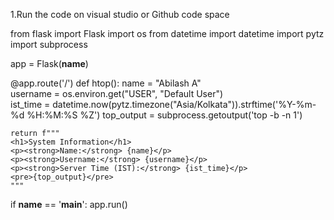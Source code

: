 1.Run the code on visual studio or Github code space 


from flask import Flask
import os
from datetime import datetime
import pytz
import subprocess

app = Flask(__name__)

@app.route('/')
def htop():
    name = "Abilash A"  
    username = os.environ.get("USER", "Default User")  
    ist_time = datetime.now(pytz.timezone("Asia/Kolkata")).strftime('%Y-%m-%d %H:%M:%S %Z')
    top_output = subprocess.getoutput('top -b -n 1')


    return f"""
    <h1>System Information</h1>
    <p><strong>Name:</strong> {name}</p>
    <p><strong>Username:</strong> {username}</p>
    <p><strong>Server Time (IST):</strong> {ist_time}</p>
    <pre>{top_output}</pre>
    """

if __name__ == '__main__':
    app.run()
